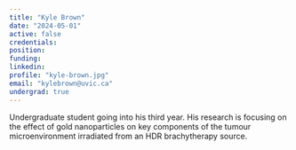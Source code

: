 ```yaml
---
title: "Kyle Brown"
date: "2024-05-01"
active: false
credentials:
position:
funding:
linkedin:
profile: "kyle-brown.jpg"
email: "kylebrown@uvic.ca"
undergrad: true
---
```


Undergraduate student going into his third year. His research is focusing on the effect of gold nanoparticles on key components of the tumour microenvironment irradiated from an HDR brachytherapy source.
